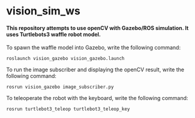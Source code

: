 # vision_sim_ws

#### This repository attempts to use openCV with Gazebo/ROS simulation. It uses Turtlebots3 waffle robot model. 


To spawn the waffle model into Gazebo, write the following command: 

`roslaunch vision_gazebo vision_gazebo.launch`

To run the image subscriber and displaying the openCV result, write the following command:

`rosrun vision_gazebo image_subscriber.py`

To teleoperate the robot with the keyboard, write the following command:

`rosrun turtlebot3_teleop turtlebot3_teleop_key`
